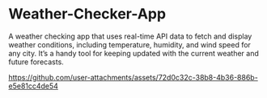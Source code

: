 # Weather-Checker-App
A weather checking app that uses real-time API data to fetch and display weather conditions, including temperature, humidity, and wind speed for any city. It’s a handy tool for keeping updated with the current weather and future forecasts.


https://github.com/user-attachments/assets/72d0c32c-38b8-4b36-886b-e5e81cc4de54
